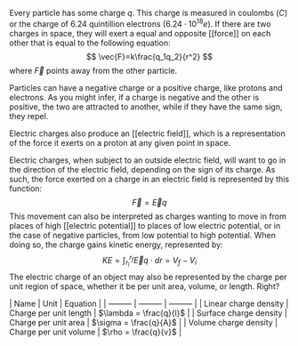 Every particle has some charge $q$. This charge is measured in coulombs ($C$) or the charge of 6.24 quintillion electrons ($6.24\cdot{}10^{18}e$). If there are two charges in space, they will exert a equal and opposite [[force]] on each other that is equal to the following equation:
$$
\vec{F}=k\frac{q_1q_2}{r^2}
$$
where $\vec{F}$ points away from the other particle.  

Particles can have a negative charge or a positive charge, like protons and electrons. As you might infer, if a charge is negative and the other is positive, the two are attracted to another, while if they have the same sign, they repel.

Electric charges also produce an [[electric field]], which is a representation of the force it exerts on a proton at any given point in space. 

Electric charges, when subject to an outside electric field, will want to go in the direction of the electric field, depending on the sign of its charge. As such, the force exerted on a charge in an electric field is represented by this function:
$$
\vec{F}=\vec{E}q 
$$
This movement can also be interpreted as charges wanting to move in from places of high [[electric potential]] to places of low electric potential, or in the case of negative particles, from low potential to high potential. When doing so, the charge gains kinetic energy, represented by:
$$
KE=\int_{r_i}^{r_f} \vec{E}q \cdot dr = V_f - V_i
$$
The electric charge of an object may also be represented by the charge per unit region of space, whether it be per unit area, volume, or length. Right?

| Name | Unit | Equation |
| ——— | ——— | ——— | 
| Linear charge density | Charge per unit length | $\lambda = \frac{q}{l}$ |
| Surface charge density | Charge per unit area | $\sigma = \frac{q}{A}$ |
| Volume charge density | Charge per unit volume | $\rho = \frac{q}{v}$ |



